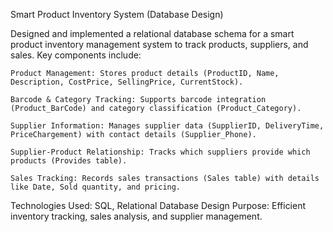 Smart Product Inventory System (Database Design)

Designed and implemented a relational database schema for a smart product inventory management system to track products, suppliers, and sales. Key components include:

    Product Management: Stores product details (ProductID, Name, Description, CostPrice, SellingPrice, CurrentStock).

    Barcode & Category Tracking: Supports barcode integration (Product_BarCode) and category classification (Product_Category).

    Supplier Information: Manages supplier data (SupplierID, DeliveryTime, PriceChargement) with contact details (Supplier_Phone).

    Supplier-Product Relationship: Tracks which suppliers provide which products (Provides table).

    Sales Tracking: Records sales transactions (Sales table) with details like Date, Sold quantity, and pricing.

Technologies Used: SQL, Relational Database Design
Purpose: Efficient inventory tracking, sales analysis, and supplier management.
